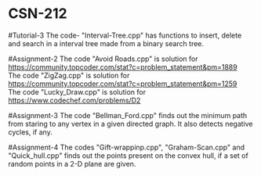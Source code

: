 # CSN-212

#Tutorial-3
The code- "Interval-Tree.cpp" has functions to insert, delete and search in a interval tree made from a binary search tree.

#Assignment-2
The code "Avoid Roads.cpp" is solution for https://community.topcoder.com/stat?c=problem_statement&pm=1889 <br/>
The code "ZigZag.cpp" is solution for https://community.topcoder.com/stat?c=problem_statement&pm=1259<br/>
The code "Lucky_Draw.cpp" is solution for https://www.codechef.com/problems/D2

#Assignment-3
The code "Bellman_Ford.cpp" finds out the minimum path from staring to any vertex in a given directed graph. It also detects negative cycles, if any.

#Assignment-4
The codes "Gift-wrappinp.cpp", "Graham-Scan.cpp" and "Quick_hull.cpp" finds out the points present on the convex hull, if a set of random points in a 2-D plane are given.
